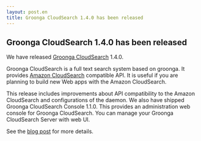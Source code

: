 ```yaml
---
layout: post.en
title: Groonga CloudSearch 1.4.0 has been released
---
```

## Groonga CloudSearch 1.4.0 has been released

We have released [Groonga CloudSearch](http://gcs.groonga.org/) 1.4.0.

Groonga CloudSearch is a full text search system based on groonga.
It provides [Amazon CloudSearch](http://aws.amazon.com/en/cloudsearch/)
compatible API. It is useful if you are planning to build new Web apps
with the Amazon CloudSearch.

This release includes improvements about API compatibility to the
Amazon
CloudSearch and configurations of the daemon.
We also have shipped Groonga CloudSearch Console 1.1.0. This provides
an administration web console for Groonga CloudSearch. You can manage
your Groonga CloudSearch Server with web UI.

See the [blog
post](http://gcs.groonga.org/blog/2012/11/29/1.4.0-release/)
for more details.
